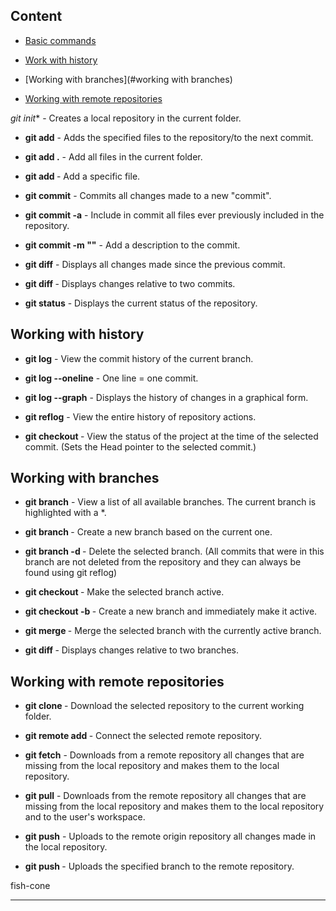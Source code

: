 ## Content

* [Basic commands](#basic-commands)

* [Work with history](#work-with-history)

* [Working with branches](#working with branches)

* [Working with remote repositories](#working-with-remote-repositories)


*git init** - Creates a local repository in the current folder.

- **git add** - Adds the specified files to the repository/to the next commit.

- **git add .** - Add all files in the current folder.

- **git add <File name>** - Add a specific file.

- **git commit** - Commits all changes made to a new "commit".

- **git commit -a** - Include in commit all files ever previously included in the repository.

- **git commit -m "<Description>"** - Add a description to the commit.

- **git diff** - Displays all changes made since the previous commit.

- **git diff <commit1> <commit2>** - Displays changes relative to two commits.

- **git status** - Displays the current status of the repository.


## Working with history

- **git log** - View the commit history of the current branch.

- **git log --oneline** - One line = one commit.

- **git log --graph** - Displays the history of changes in a graphical form.

- **git reflog** - View the entire history of repository actions.

- **git checkout <commit hashcode>** - View the status of the project at the time of the selected commit. (Sets the Head pointer to the selected commit.)


## Working with branches

- **git branch** - View a list of all available branches. The current branch is highlighted with a *.

- **git branch <Name>** - Create a new branch based on the current one.

- **git branch -d <Name>** - Delete the selected branch. (All commits that were in this branch are not deleted from the repository and they can always be found using git reflog)

- **git checkout <Name>** - Make the selected branch active.

- **git checkout -b <Name>** - Create a new branch and immediately make it active.

- **git merge <Name>** - Merge the selected branch with the currently active branch.

- **git diff <branch1> <branch2>** - Displays changes relative to two branches.



## Working with remote repositories


- **git clone <Link not repository>** - Download the selected repository to the current working folder.




- **git remote add <Name> <Link to the remote repository>** - Connect the selected remote repository.




- **git fetch** - Downloads from a remote repository all changes that are missing from the local repository and makes them to the local repository.




- **git pull** - Downloads from the remote repository all changes that are missing from the local repository and makes them to the local repository and to the user's workspace.




- **git push** - Uploads to the remote origin repository all changes made in the local repository.




- **git push <Remote repository name> <Unloaded branch>** - Uploads the specified branch to the remote repository.


fish-cone


---